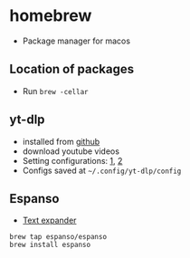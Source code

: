 # homebrew

- Package manager for macos

## Location of packages

- Run `brew -cellar`

## yt-dlp

- installed from [github](https://github.com/yt-dlp/yt-dlp)
- download youtube videos
- Setting configurations: [1](https://www.reddit.com/r/youtubedl/comments/qoc17t/ytdlp_where_do_i_put_a_custom_configuration_file/), [2](https://www.reddit.com/r/youtubedl/comments/130i9og/ytdlp_how_to_automatically_convert_all_audio/)
- Configs saved at `~/.config/yt-dlp/config`

## Espanso

- [Text expander](https://espanso.org)

``` shell
brew tap espanso/espanso
brew install espanso
```



